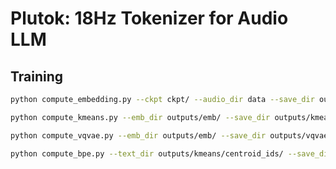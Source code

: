 # Plutok: 18Hz Tokenizer for Audio LLM

## Training
```bash
python compute_embedding.py --ckpt ckpt/ --audio_dir data --save_dir outputs --nproc 32

python compute_kmeans.py --emb_dir outputs/emb/ --save_dir outputs/kmeans

python compute_vqvae.py --emb_dir outputs/emb/ --save_dir outputs/vqvae

python compute_bpe.py --text_dir outputs/kmeans/centroid_ids/ --save_dir outputs/tokenizer --vocab_size 24000
```